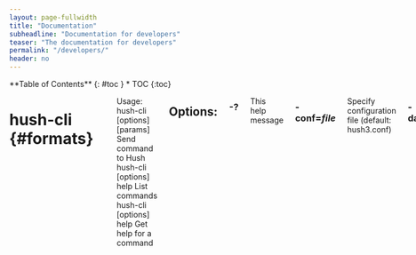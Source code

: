 ```yaml
---
layout: page-fullwidth
title: "Documentation"
subheadline: "Documentation for developers"
teaser: "The documentation for developers"
permalink: "/developers/"
header: no
---
```

<div class="row">
<div class="medium-4 medium-push-8 columns" markdown="1">
<div class="panel radius" markdown="1">
**Table of Contents**
{: #toc }
*  TOC
{:toc}
</div>
</div><!-- /.medium-4.columns -->

<div class="medium-8 medium-pull-4 columns" markdown="1">

# hush-cli   {#formats}
-------------------------

Usage:  
  hush-cli [options] <command> [params]  Send command to Hush  
  hush-cli [options] help                List commands  
  hush-cli [options] help <command>      Get help for a command   

## Options:

### -?
This help message

### -conf=*file*
Specify configuration file (default: hush3.conf)

### -datadir=*dir*
       Specify data directory
 
### -testnet
       Use the test network

### -regtest
       Enter regression test mode, which uses a special chain in which blocks
       can be solved instantly. This is intended for regression testing tools
       and app development.

### -rpcconnect=*ip*
       Send commands to node running on <ip> (default: 127.0.0.1)

### -rpcport=*port*
       Connect to JSON-RPC on <port> (default: 8232 or testnet: 18232)

### -rpcwait
       Wait for RPC server to start

### -rpcuser=*user*
       Username for JSON-RPC connections

### -rpcpassword=*pw*
       Password for JSON-RPC connections

### -rpcclienttimeout=*n*
       Timeout in seconds during HTTP requests, or 0 for no timeout. (default:
       900)

### -stdin
       Read extra arguments from standard input, one per line until EOF/Ctrl-D
       (recommended for sensitive information such as passphrases)
  
    
# hushd   {#formats_d}
-------------------------
  
Usage:  
  hushd [options]                     Start Hush-flavored Komodo Daemon  

## Options:

### -?
This help message

```
send send send
```
{: title="Send"}
```json
received received received
```
{: title="Receive"}

### -alerts
Receive and display P2P network alerts (default: 1)

### -alertnotify=*cmd*
Execute command when a relevant alert is received or we see a really long fork (%s in cmd is replaced by message)

### -blocknotify=*cmd*
Execute command when the best block changes (%s in cmd is replaced by block hash)

### -checkblocks=*n*
How many blocks to check at startup (default: 288, 0 = all)

### -checklevel=*n*
How thorough the block verification of -checkblocks is (0-4, default: 3)

### -clientname=*SomeName*
Full node client name, default 'MagicBean'

### -conf=*file*
Specify configuration file (default: komodo.conf)

### -datadir=*dir*
Specify data directory

### -exportdir=*dir*
Specify directory to be used when exporting data

### -dbcache=*n*
Set database cache size in megabytes (4 to 16384, default: 450)

### -loadblock=*file*
Imports blocks from external blk000??.dat file on startup

### -maxorphantx=*n*
Keep at most *n* unconnectable transactions in memory (default: 100)

### -mempooltxinputlimit=*n*
[DEPRECATED FROM OVERWINTER] Set the maximum number of transparent inputs in a transaction that the mempool will accept (default: 0 = no limit applied)

### -par=*n*
Set the number of script verification threads (-4 to 16, 0 = auto, <0 = leave that many cores free, default: 0)

### -prune=*n*
Reduce storage requirements by pruning (deleting) old blocks. This mode disables wallet support and is incompatible with -txindex. Warning: Reverting this setting requires re-downloading the entire blockchain. (default: 0 = disable pruning blocks, >550 = target size in MiB to use for block files)

### -reindex
Rebuild block chain index from current blk000??.dat files on startup

### -txindex
Maintain a full transaction index, used by the getrawtransaction rpc call (default: 0)

### -addressindex
Maintain a full address index, used to query for the balance, txids and unspent outputs for addresses (default: 0)

### -timestampindex
Maintain a timestamp index for block hashes, used to query blocks hashes by a range of timestamps (default: 0)

### -spentindex
Maintain a full spent index, used to query the spending txid and input index for an outpoint (default: 0)

### -zindex
Maintain extra statistics about shielded transactions and payments (default: 0)

## Connection options:

### -addnode=*ip*
Add a node to connect to and attempt to keep the connection open

### -banscore=*n*
Threshold for disconnecting misbehaving peers (default: 100)

### -bantime=*n*
Number of seconds to keep misbehaving peers from reconnecting (default:86400)

### -bind=*addr*
Bind to given address and always listen on it. Use [host]:port notation for IPv6

### -connect=*ip*
Connect only to the specified node(s)

### -discover
Discover own IP addresses (default: 1 when listening and no -externalip or -proxy)

### -dns
Allow DNS lookups for -addnode, -seednode and -connect (default: 1)

### -dnsseed
Query for peer addresses via DNS lookup, if low on addresses (default: 1 unless -connect)

### -externalip=*ip*
Specify your own public address

### -forcednsseed
Always query for peer addresses via DNS lookup (default: 0)

### -listen
Accept connections from outside (default: 1 if no -proxy or -connect)

### -listenonion
Automatically create Tor hidden service (default: 1)

### -maxconnections=*n*
Maintain at most <n> connections to peers (default: 384)

### -maxreceivebuffer=*n*
Maximum per-connection receive buffer, <n>*1000 bytes (default: 5000)

### -maxsendbuffer=*n*
Maximum per-connection send buffer, <n>*1000 bytes (default: 1000)

### -onion=*ip:port*
Use separate SOCKS5 proxy to reach peers via Tor hidden services (default: -proxy)

### -onlynet=*net*
Only connect to nodes in network <net> (ipv4, ipv6 or onion)

### -permitbaremultisig
Relay non-P2SH multisig (default: 1)

### -peerbloomfilters
Support filtering of blocks and transaction with Bloom filters (default:1)

### -port=<port>
Listen for connections on <port> (default: 7770 or testnet: 17770)

### -proxy=<ip:port>
Connect through SOCKS5 proxy

### -proxyrandomize
Randomize credentials for every proxy connection. This enables Tor stream isolation (default: 1)

### -seednode=*ip*
Connect to a node to retrieve peer addresses, and disconnect

### -timeout=*n*
Specify connection timeout in milliseconds (minimum: 1, default: 5000)

### -torcontrol=*ip*:*port*
Tor control port to use if onion listening enabled (default: 127.0.0.1:9051)

### -torpassword=*pass*
Tor control port password (default: empty)

### -whitebind=*addr*
Bind to given address and whitelist peers connecting to it. Use [host]:port notation for IPv6

### -whitelist=*netmask*
Whitelist peers connecting from the given netmask or IP address. Can be specified multiple times. Whitelisted peers cannot be DoS banned and their transactions are always relayed, even if they are already in the mempool, useful e.g. for a gateway

## Wallet options:

### -disablewallet
Do not load the wallet and disable wallet RPC calls

### -keypool=*n*
Set key pool size to <n> (default: 100)

### -paytxfee=*amt*
Fee (in KMD/kB) to add to transactions you send (default: 0.00)

### -rescan
Rescan the block chain for missing wallet transactions on startup

### -salvagewallet
Attempt to recover private keys from a corrupt wallet.dat on startup

### -sendfreetransactions
Send transactions as zero-fee transactions if possible (default: 0)

### -spendzeroconfchange
Spend unconfirmed change when sending transactions (default: 1)

### -txconfirmtarget=*n*
If paytxfee is not set, include enough fee so transactions begin confirmation on average within n blocks (default: 2)

### -txexpirydelta
Set the number of blocks after which a transaction that has not been mined will become invalid (default: 200)

### -maxtxfee=*amt*
Maximum total fees (in KMD) to use in a single wallet transaction; setting this too low may abort large transactions (default: 0.10)

### -upgradewallet
Upgrade wallet to latest format on startup

### -wallet=*file*
Specify wallet file (within data directory) (default: wallet.dat)

### -walletbroadcast
Make the wallet broadcast transactions (default: 1)

### -walletnotify=*cmd*
Execute command when a wallet transaction changes (%s in cmd is replaced by TxID)

### -whitelistaddress=*Raddress*
Enable the wallet filter for notary nodes and add one Raddress to the whitelist of the wallet filter. If -whitelistaddress= is used, then the wallet filter is automatically activated. Several Raddresses can be defined using several -whitelistaddress= (similar to -addnode). The wallet filter will filter the utxo to only ones coming from my own Raddress (derived from pubkey) and each Raddress defined using -whitelistaddress= this option is mostly for Notary Nodes).

### -zapwallettxes=*mode*
Delete all wallet transactions and only recover those parts of the blockchain through -rescan on startup (1 = keep tx meta data e.g. account owner and payment request information, 2 = drop tx meta data)

## -ZeroMQ notification options:

### -zmqpubhashblock=*address*
Enable publish hash block in <address>

### -zmqpubhashtx=*address*
Enable publish hash transaction in <address>

### -zmqpubrawblock=*address*
Enable publish raw block in <address>

### -zmqpubrawtx=*address*
Enable publish raw transaction in <address>
## Debugging/Testing options:

### -debug=*category*
Output debugging information (default: 0, supplying *category* is optional). If *category* is not supplied or if *category* = 1, output all debugging information. category* can be: addrman, alert, bench, coindb, db, estimatefee, http, libevent, lock, mempool, net, partitioncheck, pow, proxy, prune, rand, reindex, rpc, electcoins, tor, zmq, zrpc, zrpcunsafe (implies zrpc).

### -experimentalfeatures
Enable use of experimental features

### -help-debug
Show all debugging options (usage: --help -help-debug)

### -logips
Include IP addresses in debug output (default: 0)

### -logtimestamps
Prepend debug output with timestamp (default: 1)

### -minrelaytxfee=*amt*
Fees (in KMD/kB) smaller than this are considered zero fee for relaying (default: 0.000001)

### -printtoconsole
Send trace/debug info to console instead of debug.log file

### -shrinkdebugfile
Shrink debug.log file on client startup (default: 1 when no -debug)

### -testnet
Use the test network

## Node relay options:

### -datacarrier
Relay and mine data carrier transactions (default: 1)

### -datacarriersize
Maximum size of data in data carrier transactions we relay and mine (default: 8192)

## Block creation options:

### -blockminsize=*n*
Set minimum block size in bytes (default: 0)

### -blockmaxsize=*n*
Set maximum block size in bytes (default: 2000000)

### -blockprioritysize=*n*
Set maximum size of high-priority/low-fee transactions in bytes (default: 1000000)

## Mining options:

### -mint
Mint/stake coins automatically (default: 0)

### -gen
Mine/generate coins (default: 0)

### -genproclimit=*n*
Set the number of threads for coin mining if enabled (-1 = all cores, default: 0)

### -equihashsolver=*name*
Specify the Equihash solver to be used if enabled (default: "default")

### -mineraddress=*addr*
Send mined coins to a specific single address

### -minetolocalwallet
Require that mined blocks use a coinbase address in the local wallet (default: 1)

## RPC server options:

### -server
Accept command line and JSON-RPC commands

### -rest
Accept public REST requests (default: 0)

### -rpcbind=*addr*
Bind to given address to listen for JSON-RPC connections. Use [host]:port notation for IPv6. This option can be specified multiple times (default: bind to all interfaces)

### -rpcuser=*user*
Username for JSON-RPC connections

### -rpcpassword=*pw*
Password for JSON-RPC connections

### -rpcport=*port*
Listen for JSON-RPC connections on <port> (default: 7771 or testnet:17771)

### -rpcallowip=*ip*
Allow JSON-RPC connections from specified source. Valid for <ip> are a single IP (e.g. 1.2.3.4), a network/netmask (e.g. 1.2.3.4/255.255.255.0) or a network/CIDR (e.g. 1.2.3.4/24). This option can be specified multiple times

### -rpcthreads=*n*
Set the number of threads to service RPC calls (default: 4)

## Metrics Options (only if -daemon and -printtoconsole are not set):

### -showmetrics
Show metrics on stdout (default: 1 if running in a console, 0 otherwise)

### -metricsui
Set to 1 for a persistent metrics screen, 0 for sequential metrics  output (default: 1 if running in a console, 0 otherwise)

### -metricsrefreshtime
Number of seconds between metrics refreshes (default: 1 if running in a console, 600 otherwise)

## Hush Smart Chain options:

### -ac_algo
Choose PoW mining algorithm, default is Equihash

### -ac_blocktime
Block time in seconds, default is 60

### -ac_cc
Cryptoconditions, default 0

### -ac_beam
BEAM integration

### -ac_coda
CODA integration

### -ac_cclib
Cryptoconditions dynamicly loadable library

### -ac_ccenable
Cryptoconditions to enable

### -ac_ccactivate
Block height to enable Cryptoconditions

### -ac_decay
Percentage of block reward decrease at each halving

### -ac_end
Block height at which block rewards will end

### -ac_eras
Block reward eras

### -ac_founders
Number of blocks between founders reward payouts

### -ac_halving
Number of blocks between each block reward halving

### -ac_name
Name of asset chain

### -ac_notarypay
Pay notaries, default 0

### -ac_perc
Percentage of block rewards paid to the founder

### -ac_private
Shielded transactions only (except coinbase + notaries), default is 0

### -ac_pubkey
Public key for receiving payments on the network

### -ac_public
Transparent transactions only, default 0

### -ac_reward
Block reward in satoshis, default is 0

### -ac_sapling
Sapling activation block height

### -ac_script
P2SH/multisig address to receive founders rewards

### -ac_staked
Percentage of blocks that are Proof-Of-Stake, default 0

### -ac_supply
Starting supply, default is 0

### -ac_timelockfrom
Timelocked coinbase start height

### -ac_timelockgte
Timelocked coinbase minimum amount to be locked

### -ac_timelockto
Timelocked coinbase stop height

### -ac_txpow
Enforce transaction-rate limit, default 0



{% include _improve_content.html %}

</div><!-- /.medium-8.columns -->
</div><!-- /.row -->

 [1]: http://kramdown.gettalong.org/converter/html.html#toc
 [2]: {{ site.url }}/blog/
 [3]: http://srobbin.com/jquery-plugins/backstretch/
 [4]: #
 [5]: #
 [6]: #
 [7]: #
 [8]: #
 [9]: #
 [10]: #
